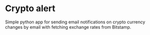# Crypto alert

Simple python app for sending email notifications on crypto currency changes by email with fetching exchange rates from Bitstamp. 
